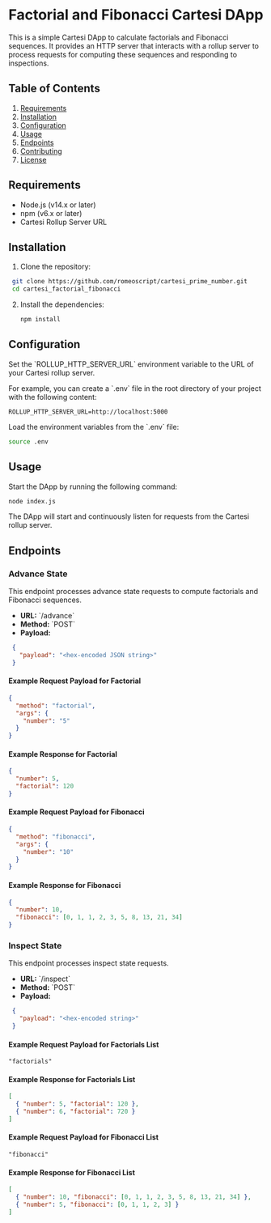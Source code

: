 
# Factorial and Fibonacci Cartesi DApp

This is a simple Cartesi DApp to calculate factorials and Fibonacci sequences. It provides an HTTP server that interacts with a rollup server to process requests for computing these sequences and responding to inspections.

## Table of Contents

1. [Requirements](#requirements)
2. [Installation](#installation)
3. [Configuration](#configuration)
4. [Usage](#usage)
5. [Endpoints](#endpoints)
6. [Contributing](#contributing)
7. [License](#license)

## Requirements

- Node.js (v14.x or later)
- npm (v6.x or later)
- Cartesi Rollup Server URL

## Installation

1. Clone the repository:

  ```bash
   git clone https://github.com/romeoscript/cartesi_prime_number.git
   cd cartesi_factorial_fibonacci
  ```

2. Install the dependencies:

   ```bash
   npm install
   ```

## Configuration

Set the \`ROLLUP_HTTP_SERVER_URL\` environment variable to the URL of your Cartesi rollup server.

For example, you can create a \`.env\` file in the root directory of your project with the following content:

```plaintext
ROLLUP_HTTP_SERVER_URL=http://localhost:5000
```

Load the environment variables from the \`.env\` file:

```bash
source .env
```

## Usage

Start the DApp by running the following command:

```bash
node index.js
```

The DApp will start and continuously listen for requests from the Cartesi rollup server.

## Endpoints

### Advance State

This endpoint processes advance state requests to compute factorials and Fibonacci sequences.

- **URL:** \`/advance\`
- **Method:** \`POST\`
- **Payload:**
 ```json
  {
    "payload": "<hex-encoded JSON string>"
  }
  ```

#### Example Request Payload for Factorial

```json
{
  "method": "factorial",
  "args": {
    "number": "5"
  }
}
```

#### Example Response for Factorial

```json
{
  "number": 5,
  "factorial": 120
}
```

#### Example Request Payload for Fibonacci

```json
{
  "method": "fibonacci",
  "args": {
    "number": "10"
  }
}
```

#### Example Response for Fibonacci

```json
{
  "number": 10,
  "fibonacci": [0, 1, 1, 2, 3, 5, 8, 13, 21, 34]
}
```

### Inspect State

This endpoint processes inspect state requests.

- **URL:** \`/inspect\`
- **Method:** \`POST\`
- **Payload:**
 ```json
  {
    "payload": "<hex-encoded string>"
  }
```

#### Example Request Payload for Factorials List

```plaintext
"factorials"
```

#### Example Response for Factorials List

```json
[
  { "number": 5, "factorial": 120 },
  { "number": 6, "factorial": 720 }
]
```

#### Example Request Payload for Fibonacci List
```plaintext
"fibonacci"
```

#### Example Response for Fibonacci List

```json
[
  { "number": 10, "fibonacci": [0, 1, 1, 2, 3, 5, 8, 13, 21, 34] },
  { "number": 5, "fibonacci": [0, 1, 1, 2, 3] }
]
```


